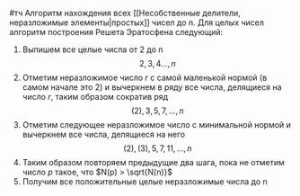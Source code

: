 #тч 
Алгоритм нахождения всех [[Несобственные делители, неразложимые элементы|простых]] чисел до n.
Для целых чисел алгоритм построения Решета Эратосфена следующий:
1. Выпишем все целые числа от 2 до n $$2, 3, 4 \dots, n$$
3. Отметим неразложимое число $r$ с самой маленькой нормой (в самом начале это 2) и вычеркнем в ряду все числа, делящиеся на число $r$, таким образом сократив ряд $$(2), 3, 5, 7, \dots, n$$
4. Отметим следующее неразложимое число с минимальной нормой и вычеркнем все числа, делящиеся на него $$(2), (3), 5, 7, 11, \dots, n$$
5. Таким образом повторяем предыдущие два шага, пока не отметим число $p$ такое, что $N(p) > \sqrt{N(n)}$
6. Получим все положительные целые неразложимые числа до n